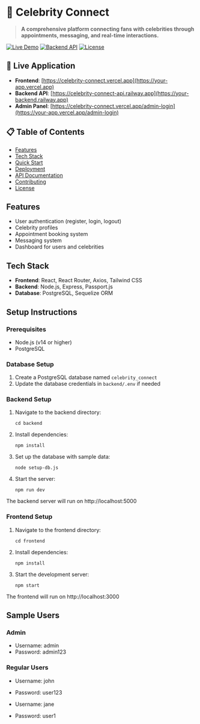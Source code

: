 # 🌟 Celebrity Connect

> **A comprehensive platform connecting fans with celebrities through appointments, messaging, and real-time interactions.**

[![Live Demo](https://img.shields.io/badge/Live-Demo-brightgreen)](https://your-app.vercel.app)
[![Backend API](https://img.shields.io/badge/API-Railway-blue)](https://your-backend.railway.app)
[![License](https://img.shields.io/badge/License-MIT-yellow.svg)](LICENSE)

## 🚀 Live Application

- **Frontend**: [https://celebrity-connect.vercel.app](https://your-app.vercel.app)
- **Backend API**: [https://celebrity-connect-api.railway.app](https://your-backend.railway.app)
- **Admin Panel**: [https://celebrity-connect.vercel.app/admin-login](https://your-app.vercel.app/admin-login)

## 📋 Table of Contents

- [Features](#-features)
- [Tech Stack](#-tech-stack)
- [Quick Start](#-quick-start)
- [Deployment](#-deployment)
- [API Documentation](#-api-documentation)
- [Contributing](#-contributing)
- [License](#-license)

## Features

- User authentication (register, login, logout)
- Celebrity profiles
- Appointment booking system
- Messaging system
- Dashboard for users and celebrities

## Tech Stack

- **Frontend**: React, React Router, Axios, Tailwind CSS
- **Backend**: Node.js, Express, Passport.js
- **Database**: PostgreSQL, Sequelize ORM

## Setup Instructions

### Prerequisites

- Node.js (v14 or higher)
- PostgreSQL

### Database Setup

1. Create a PostgreSQL database named `celebrity_connect`
2. Update the database credentials in `backend/.env` if needed

### Backend Setup

1. Navigate to the backend directory:
   ```
   cd backend
   ```

2. Install dependencies:
   ```
   npm install
   ```

3. Set up the database with sample data:
   ```
   node setup-db.js
   ```

4. Start the server:
   ```
   npm run dev
   ```

The backend server will run on http://localhost:5000

### Frontend Setup

1. Navigate to the frontend directory:
   ```
   cd frontend
   ```

2. Install dependencies:
   ```
   npm install
   ```

3. Start the development server:
   ```
   npm start
   ```

The frontend will run on http://localhost:3000

## Sample Users

### Admin
- Username: admin
- Password: admin123

### Regular Users
- Username: john
- Password: user123

- Username: jane
- Password: user1